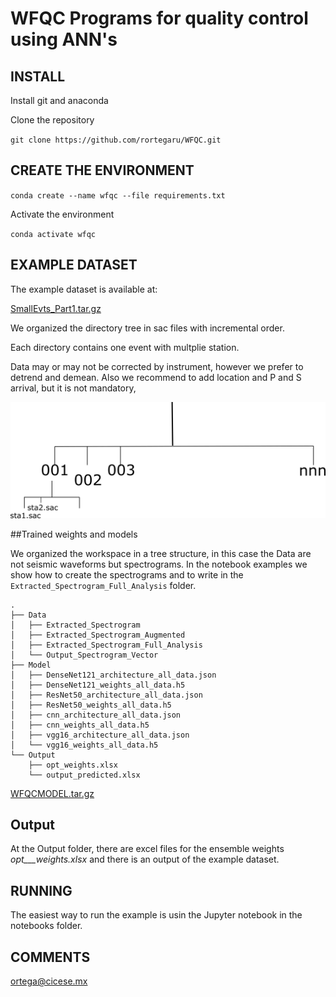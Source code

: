 # WFQC  Programs for quality control using ANN's

## INSTALL

Install git and anaconda


Clone the repository

`git clone https://github.com/rortegaru/WFQC.git`


## CREATE THE ENVIRONMENT

`conda create --name wfqc --file requirements.txt`

Activate the environment

`conda activate wfqc`


## EXAMPLE DATASET

The example dataset is available at:

[SmallEvts_Part1.tar.gz](https://drive.google.com/file/d/1APb5U7axND7CCPqIlPkgyQVqfrfRup2Z/view?usp=sharing)

 
 We organized the directory tree in sac files with incremental order.
  

Each directory contains one event with multplie station.

Data may or may not be corrected by instrument, however we prefer to detrend and demean. Also we recommend to add location and P and S arrival, but it is not mandatory,

![](./filessubs.png)

##Trained weights and models

 We organized the workspace in a tree structure, in this case the Data are not seismic waveforms but spectrograms. In the notebook examples we show how to create the spectrograms and to write in the `Extracted_Spectrogram_Full_Analysis` 
folder.

```
.
├── Data
│   ├── Extracted_Spectrogram
│   ├── Extracted_Spectrogram_Augmented
│   ├── Extracted_Spectrogram_Full_Analysis
│   └── Output_Spectrogram_Vector
├── Model
│   ├── DenseNet121_architecture_all_data.json
│   ├── DenseNet121_weights_all_data.h5
│   ├── ResNet50_architecture_all_data.json
│   ├── ResNet50_weights_all_data.h5
│   ├── cnn_architecture_all_data.json
│   ├── cnn_weights_all_data.h5
│   ├── vgg16_architecture_all_data.json
│   └── vgg16_weights_all_data.h5
└── Output
    ├── opt_weights.xlsx
    └── output_predicted.xlsx

```

[WFQCMODEL.tar.gz](https://drive.google.com/file/d/1aIRceq_qBk0zDI8EdXLEtP4vEouuU4Bn/view?usp=sharing)

## Output

At the Output folder, there are excel files for the ensemble weights _opt___weights.xlsx_ and there is an output of the example dataset.


## RUNNING
The easiest way to run the example is usin the Jupyter notebook in the notebooks folder.
## COMMENTS
ortega@cicese.mx